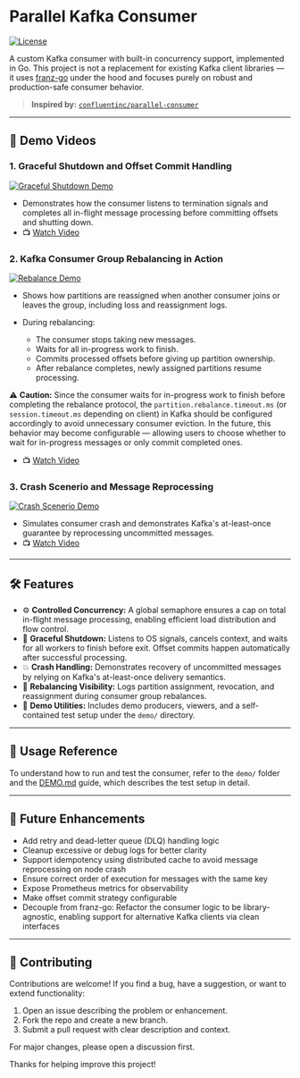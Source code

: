 
# Parallel Kafka Consumer
[![License](https://img.shields.io/badge/license-Apache%202.0-blue.svg)](./LICENSE)

A custom Kafka consumer with built-in concurrency support, implemented in Go. This project is not a replacement for existing Kafka client libraries — it uses [franz-go](https://github.com/twmb/franz-go) under the hood and focuses purely on robust and production-safe consumer behavior.


> **Inspired by:** [`confluentinc/parallel-consumer`](https://github.com/confluentinc/parallel-consumer)

---

## 🎥 Demo Videos

### 1. Graceful Shutdown and Offset Commit Handling

[![Graceful Shutdown Demo](https://img.youtube.com/vi/wX18o9ZZlWU/hqdefault.jpg)](https://youtu.be/wX18o9ZZlWU)

* Demonstrates how the consumer listens to termination signals and completes all in-flight message processing before committing offsets and shutting down.
* 📺 [Watch Video](https://youtu.be/wX18o9ZZlWU)

### 2. Kafka Consumer Group Rebalancing in Action

[![Rebalance Demo](https://img.youtube.com/vi/qAc_PclKNv8/hqdefault.jpg)](https://youtu.be/qAc_PclKNv8)

* Shows how partitions are reassigned when another consumer joins or leaves the group, including loss and reassignment logs.
* During rebalancing:

  * The consumer stops taking new messages.
  * Waits for all in-progress work to finish.
  * Commits processed offsets before giving up partition ownership.
  * After rebalance completes, newly assigned partitions resume processing.

⚠️ **Caution:** Since the consumer waits for in-progress work to finish before completing the rebalance protocol, the `partition.rebalance.timeout.ms` (or `session.timeout.ms` depending on client) in Kafka should be configured accordingly to avoid unnecessary consumer eviction. In the future, this behavior may become configurable — allowing users to choose whether to wait for in-progress messages or only commit completed ones.

* 📺 [Watch Video](https://youtu.be/qAc_PclKNv8)

### 3. Crash Scenerio and Message Reprocessing

[![Crash Scenerio Demo](https://img.youtube.com/vi/5TIeONRPiB4/hqdefault.jpg)](https://youtu.be/5TIeONRPiB4)

* Simulates consumer crash and demonstrates Kafka's at-least-once guarantee by reprocessing uncommitted messages.
* 📺 [Watch Video](https://youtu.be/5TIeONRPiB4)


---

## 🛠 Features

* ⚙️ **Controlled Concurrency:** A global semaphore ensures a cap on total in-flight message processing, enabling efficient load distribution and flow control.
* 🚦 **Graceful Shutdown:** Listens to OS signals, cancels context, and waits for all workers to finish before exit. Offset commits happen automatically after successful processing.
* 💥 **Crash Handling:** Demonstrates recovery of uncommitted messages by relying on Kafka's at-least-once delivery semantics.
* 🔄 **Rebalancing Visibility:** Logs partition assignment, revocation, and reassignment during consumer group rebalances.
* 🧪 **Demo Utilities:** Includes demo producers, viewers, and a self-contained test setup under the `demo/` directory.

---

## 📁 Usage Reference

To understand how to run and test the consumer, refer to the `demo/` folder and the [DEMO.md](./demo/DEMO.md) guide, which describes the test setup in detail.

---

## 🚧 Future Enhancements

* Add retry and dead-letter queue (DLQ) handling logic
* Cleanup excessive or debug logs for better clarity
* Support idempotency using distributed cache to avoid message reprocessing on node crash
* Ensure correct order of execution for messages with the same key
* Expose Prometheus metrics for observability
* Make offset commit strategy configurable
* Decouple from franz-go: Refactor the consumer logic to be library-agnostic, enabling support for alternative Kafka clients via clean interfaces

---

## 🤝 Contributing

Contributions are welcome! If you find a bug, have a suggestion, or want to extend functionality:

1. Open an issue describing the problem or enhancement.
2. Fork the repo and create a new branch.
3. Submit a pull request with clear description and context.

For major changes, please open a discussion first.

Thanks for helping improve this project!

